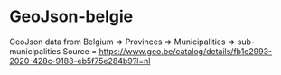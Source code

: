 # GeoJson-belgie
GeoJson data from Belgium => Provinces => Municipalities => sub-municipalities Source = https://www.geo.be/catalog/details/fb1e2993-2020-428c-9188-eb5f75e284b9?l=nl

